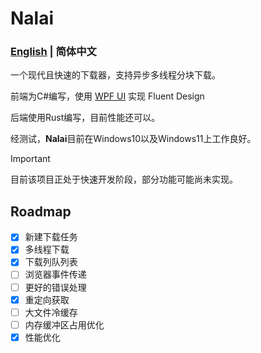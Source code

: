 # Nalai

### [English](./README.md) | 简体中文
 
一个现代且快速的下载器，支持异步多线程分块下载。

前端为C#编写，使用 [WPF UI](https://github.com/lepoco/wpfui) 实现 Fluent Design

后端使用Rust编写，目前性能还可以。

经测试，**Nalai**目前在Windows10以及Windows11上工作良好。

> [!IMPORTANT]
> 目前该项目正处于快速开发阶段，部分功能可能尚未实现。

## Roadmap

- [x] 新建下载任务
- [x] 多线程下载
- [x] 下载列队列表
- [ ] 浏览器事件传递
- [ ] 更好的错误处理
- [x] 重定向获取
- [ ] 大文件冷缓存
- [ ] 内存缓冲区占用优化
- [x] 性能优化
